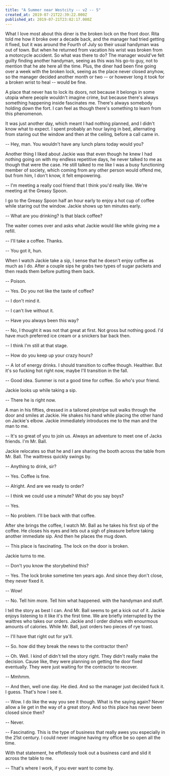 ```yaml
---
title: "A Summer near Westcity -- v2 -- 5"
created_at: 2019-07-21T22:39:22.000Z
published_at: 2019-07-21T23:02:17.000Z
---
```

What I love most about this diner is the broken lock on the front door. Rita told me how it broke over a decade back, and the manager had tried getting it fixed, but it was around the Fourth of July so their usual handyman was out of town. But when he returned from vacation his wrist was broken from a motorcycle accident. So what was there to do? The manager would've felt guilty finding another handyman, seeing as this was his go-to guy, not to mention that he ate here all the time. Plus, the diner had been fine going over a week with the broken lock, seeing as the place never closed anyhow, so the manager decided another month or two -- or however long it took for a broken wrist to heal -- would be fine. 

A place that never has to lock its doors, not because it belongs in some utopia where people wouldn't imagine crime, but because there's always something happening inside fascinates me. There's always somebody holding down the fort. I can feel as though there's something to learn from this phenomenon.

It was just another day, which meant I had nothing planned, and I didn't know what to expect. I spent probably an hour laying in bed, alternating from staring out the window and then at the ceiling, before a call came in.

\-- Hey, man. You wouldn't have any lunch plans today would you?

Another thing I liked about Jackie was that even though he knew I had nothing going on with my endless repetitive days, he never talked to me as though that were the case. He still talked to me like I was a busy functioning member of society, which coming from any other person would offend me, but from him, I don't know, it felt empowering.

\-- I'm meeting a really cool friend that I think you'd really like. We're meeting at the Greasy Spoon. 

I go to the Greasy Spoon half an hour early to enjoy a hot cup of coffee while staring out the window. Jackie shows up ten minutes early.

\-- What are you drinking? Is that black coffee? 

The waiter comes over and asks what Jackie would like while giving me a refill.

\-- I'll take a coffee. Thanks.

\-- You got it, hun.

When I watch Jackie take a sip, I sense that he doesn't enjoy coffee as much as I do. After a couple sips he grabs two types of sugar packets and then reads them before putting them back.

\-- Poison. 

\-- Yes. Do you not like the taste of coffee? 

\-- I don't mind it. 

\-- I can't live without it.

\-- Have you always been this way?

\-- No, I thought it was not that great at first. Not gross but nothing good. I'd have much preferred ice cream or a snickers bar back then.

\-- I think I'm still at that stage.

\-- How do you keep up your crazy hours? 

\-- A lot of energy drinks. I should transition to coffee though. Healthier. But it's so fucking hot right now, maybe I'll transition in the fall. 

\-- Good idea. Summer is not a good time for coffee. So who's your friend.

Jackie looks up while taking a sip. 

\-- There he is right now.

A man in his fifties, dressed in a tailored pinstripe suit walks through the door and smiles at Jackie. He shakes his hand while placing the other hand on Jackie's elbow. Jackie immediately introduces me to the man and the man to me. 

\-- It's so great of you to join us. Always an adventure to meet one of Jacks friends. I'm Mr. Ball.

Jackie relocates so that he and I are sharing the booth across the table from Mr. Ball. The waittress quickly swings by.

\-- Anything to drink, sir?

\-- Yes. Coffee is fine. 

\-- Alright. And are we ready to order? 

\-- I think we could use a minute? What do you say boys?

\-- Yes.

\-- No problem. I'll be back with that coffee. 

After she brings the coffee, I watch Mr. Ball as he takes his first sip of the coffee. He closes his eyes and lets out a sigh of pleasure before taking another immediate sip. And then he places the mug down.

\-- This place is fascinating. The lock on the door is broken.

Jackie turns to me. 

\-- Don't you know the storybehind this?

\-- Yes. The lock broke sometime ten years ago. And since they don't close, they never fixed it.

\-- Wow! 

\-- No. Tell him more. Tell him what happened. with the handyman and stuff.

I tell the story as best I can. And Mr. Ball seems to get a kick out of it. Jackie enjoys listening to it like it's the first time. We are briefly interrupted by the waittres who takes our orders. Jackie and I order dishes with enourmous amounts of calories. While Mr. Ball, just orders two pieces of rye toast. 

\-- I'll have that right out for ya'll. 

\-- So. how did they break the news to the contractor then?

\-- Oh. Well. I kind of didn't tell the story right. They didn't really make the decision. Cause like, they were planning on getting the door fixed eventually. They were just waiting for the contractor to recover.

\-- Mmhmm.

\-- And then, well one day. He died. And so the manager just decided fuck it. I guess. That's how I see it.

\-- Wow. I do like the way you see it though. What is the saying again? Never allow a lie get in the way of a great story. And so this place has never been closed since then?

\-- Never.

\-- Fascinating. This is the type of business that really awes you especially in the 21st century. I could never imagine having my office be so open all the time. 

With that statement, he effotlessly took out a business card and slid it across the table to me. 

\-- That's where I work, if you ever want to come by.
